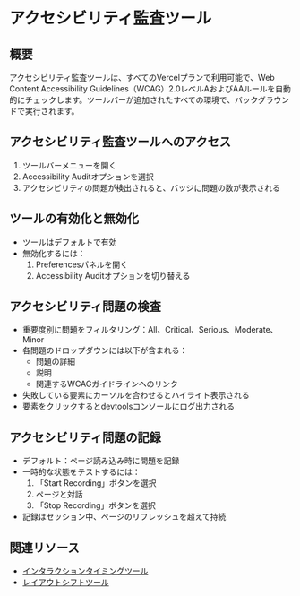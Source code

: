 # アクセシビリティ監査ツール

## 概要

アクセシビリティ監査ツールは、すべてのVercelプランで利用可能で、Web Content Accessibility Guidelines（WCAG）2.0レベルAおよびAAルールを自動的にチェックします。ツールバーが追加されたすべての環境で、バックグラウンドで実行されます。

## アクセシビリティ監査ツールへのアクセス

1. ツールバーメニューを開く
2. Accessibility Auditオプションを選択
3. アクセシビリティの問題が検出されると、バッジに問題の数が表示される

## ツールの有効化と無効化

- ツールはデフォルトで有効
- 無効化するには：
  1. Preferencesパネルを開く
  2. Accessibility Auditオプションを切り替える

## アクセシビリティ問題の検査

- 重要度別に問題をフィルタリング：All、Critical、Serious、Moderate、Minor
- 各問題のドロップダウンには以下が含まれる：
  - 問題の詳細
  - 説明
  - 関連するWCAGガイドラインへのリンク
- 失敗している要素にカーソルを合わせるとハイライト表示される
- 要素をクリックするとdevtoolsコンソールにログ出力される

## アクセシビリティ問題の記録

- デフォルト：ページ読み込み時に問題を記録
- 一時的な状態をテストするには：
  1. 「Start Recording」ボタンを選択
  2. ページと対話
  3. 「Stop Recording」ボタンを選択
- 記録はセッション中、ページのリフレッシュを超えて持続

## 関連リソース

- [インタラクションタイミングツール](/docs/vercel-toolbar/interaction-timing-tool)
- [レイアウトシフトツール](/docs/vercel-toolbar/layout-shift-tool)
